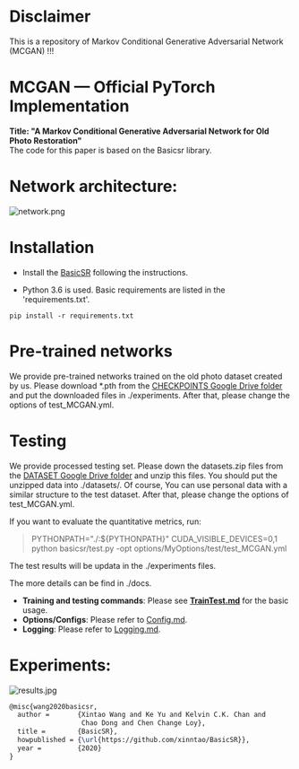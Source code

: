 # Disclaimer
This is a repository of Markov Conditional Generative Adversarial Network (MCGAN) !!!

# MCGAN — Official PyTorch Implementation
**Title: "A Markov Conditional Generative Adversarial Network for Old Photo Restoration"**  
The code for this paper is based on the Basicsr library. 

# Network architecture:
![network.png](https://github.com/TJU-WEIHAO/MLCN/blob/main/network.png)


# Installation

* Install the [BasicSR](https://github.com/XPixelGroup/BasicSR) following the instructions.

* Python 3.6 is used. Basic requirements are listed in the 'requirements.txt'.

```
pip install -r requirements.txt
```

# Pre-trained networks
We provide pre-trained networks trained on the old photo dataset created by us. Please download *.pth from the [CHECKPOINTS Google Drive folder](https://drive.google.com/drive/folders/1-CWgyodbc_kB0YCPIw89BSS6Oap6UtLc?usp=sharing) and put the downloaded files in ./experiments. After that, please change the options of test_MCGAN.yml.
 
# Testing
We provide processed testing set. Please down the datasets.zip files from the [DATASET Google Drive folder](https://drive.google.com/file/d/1-HJNnFkLEjpXQs4s2BuxNPVPT-X6nwHr/view?usp=sharing) and unzip this files. You should put the unzipped data into ./datasets/. 
Of course, You can use personal data with a similar structure to the test dataset. After that, please change the options of test_MCGAN.yml.

If you want to evaluate the quantitative metrics, run:  
> PYTHONPATH="./:${PYTHONPATH}" CUDA_VISIBLE_DEVICES=0,1 python basicsr/test.py -opt options/MyOptions/test/test_MCGAN.yml

The test results will be updata in the ./experiments files.  

The more details can be find in ./docs.

- **Training and testing commands**: Please see **[TrainTest.md](docs/TrainTest.md)** for the basic usage.
- **Options/Configs**: Please refer to [Config.md](docs/Config.md).
- **Logging**: Please refer to [Logging.md](docs/Logging.md).

# Experiments:
![results.jpg](https://github.com/TJU-WEIHAO/MLCN/blob/main/results.jpg)


``` latex
@misc{wang2020basicsr,
  author =       {Xintao Wang and Ke Yu and Kelvin C.K. Chan and
                  Chao Dong and Chen Change Loy},
  title =        {BasicSR},
  howpublished = {\url{https://github.com/xinntao/BasicSR}},
  year =         {2020}
}
```
